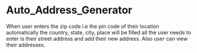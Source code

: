 # Auto_Address_Generator
When user enters the zip code i.e the pin code of their location automatically the country, state, city, place will be filled all the user needs to enter is their street address and add their new address.
Also user can view their addresses.
